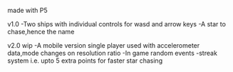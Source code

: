made with P5 

v1.0
-Two ships with individual controls for wasd and arrow keys
-A star to chase,hence the name

v2.0 wip
-A mobile version single player used with accelerometer data,mode changes on resolution ratio
-In game random events
-streak system i.e. upto 5 extra points for faster star chasing

